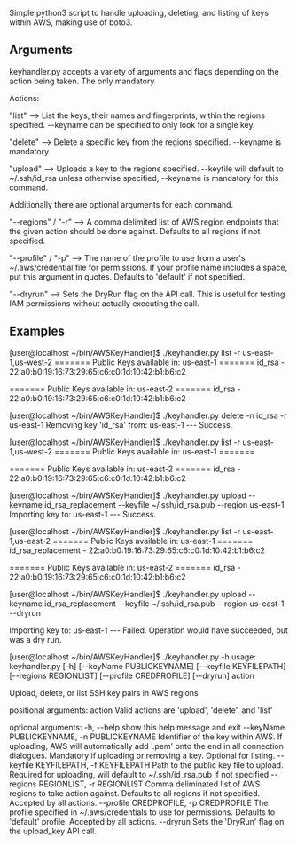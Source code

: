 Simple python3 script to handle uploading, deleting, and listing of keys within AWS, making use of boto3.

## Arguments ##
keyhandler.py accepts a variety of arguments and flags depending on the action being taken. The only mandatory

Actions: 

"list" --> List the keys, their names and fingerprints, within the regions specified. --keyname can be specified to only look for a single key.

"delete" --> Delete a specific key from the regions specified. --keyname is mandatory.

"upload" --> Uploads a key to the regions specified. --keyfile will default to ~/.ssh/id_rsa unless otherwise specified, --keyname is mandatory for this command.

Additionally there are optional arguments for each command.

"--regions" / "-r" --> A comma delimited list of AWS region endpoints that the given action should be done against. Defaults to all regions if not specified.

"--profile" / "-p" --> The name of the profile to use from a user's ~/.aws/credential file for permissions. If your profile name includes a space, put this argument in quotes. Defaults to 'default' if not specified.

"--dryrun" --> Sets the DryRun flag on the API call. This is useful for testing IAM permissions without actually executing the call.

## Examples ##

[user@localhost ~/bin/AWSKeyHandler]$ ./keyhandler.py list -r us-east-1,us-west-2
======= Public Keys available in: us-east-1 =======
id_rsa - 22:a0:b0:19:16:73:29:65:c6:c0:1d:10:42:b1:b6:c2

======= Public Keys available in: us-east-2 =======
id_rsa - 22:a0:b0:19:16:73:29:65:c6:c0:1d:10:42:b1:b6:c2



[user@localhost ~/bin/AWSKeyHandler]$ ./keyhandler.py delete -n id_rsa -r us-east-1
Removing key 'id_rsa' from: us-east-1 --- Success.



[user@localhost ~/bin/AWSKeyHandler]$ ./keyhandler.py list -r us-east-1,us-west-2
======= Public Keys available in: us-east-1 =======

======= Public Keys available in: us-east-2 =======
id_rsa - 22:a0:b0:19:16:73:29:65:c6:c0:1d:10:42:b1:b6:c2



[user@localhost ~/bin/AWSKeyHandler]$ ./keyhandler.py upload --keyname id_rsa_replacement --keyfile ~/.ssh/id_rsa.pub --region us-east-1
Importing key to: us-east-1 --- Success.



[user@localhost ~/bin/AWSKeyHandler]$ ./keyhandler.py list -r us-east-1,us-east-2
======= Public Keys available in: us-east-1 =======
id_rsa_replacement - 22:a0:b0:19:16:73:29:65:c6:c0:1d:10:42:b1:b6:c2

======= Public Keys available in: us-east-2 =======
id_rsa - 22:a0:b0:19:16:73:29:65:c6:c0:1d:10:42:b1:b6:c2



[user@localhost ~/bin/AWSKeyHandler]$ ./keyhandler.py upload --keyname id_rsa_replacement --keyfile ~/.ssh/id_rsa.pub --region us-east-1 --dryrun

Importing key to: us-east-1 --- Failed.
Operation would have succeeded, but was a dry run.



[user@localhost ~/bin/AWSKeyHandler]$ ./keyhandler.py -h
usage: keyhandler.py [-h] [--keyName PUBLICKEYNAME] [--keyfile KEYFILEPATH]
                     [--regions REGIONLIST] [--profile CREDPROFILE] [--dryrun]
                     action

Upload, delete, or list SSH key pairs in AWS regions

positional arguments:
  action                Valid actions are 'upload', 'delete', and 'list'

optional arguments:
  -h, --help            show this help message and exit
  --keyName PUBLICKEYNAME, -n PUBLICKEYNAME
                        Identifier of the key within AWS. If uploading, AWS
                        will automatically add '.pem' onto the end in all
                        connection dialogues. Mandatory if uploading or
                        removing a key. Optional for listing.
  --keyfile KEYFILEPATH, -f KEYFILEPATH
                        Path to the public key file to upload. Required for
                        uploading, will default to ~/.ssh/id_rsa.pub if not
                        specified
  --regions REGIONLIST, -r REGIONLIST
                        Comma deliminated list of AWS regions to take action
                        against. Defaults to all regions if not specified.
                        Accepted by all actions.
  --profile CREDPROFILE, -p CREDPROFILE
                        The profile specified in ~/.aws/credentials to use for
                        permissions. Defaults to 'default' profile. Accepted
                        by all actions.
  --dryrun              Sets the 'DryRun' flag on the upload_key API call.
